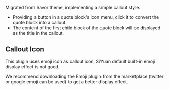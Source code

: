 Migrated from Savor theme, implementing a simple callout style.

- Providing a button in a quote block's icon menu, click it to convert the quote block into a callout.
- The content of the first child block of the quote block will be displayed as the title in the callout.

## Callout Icon

This plugin uses emoji icon as callout icon, SiYuan default built-in emoji display effect is not good.

We recommend downloading the Emoji plugin from the marketplace (twitter or google emoji can be used) to get a better display effect.
